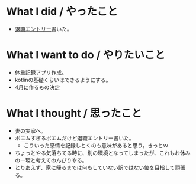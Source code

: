 # What I did / やったこと
- [退職エントリー](http://yamap55.hatenablog.com/entry/2017/03/23/231132)書いた。

# What I want to do / やりたいこと
- 体重記録アプリ作成。
- kotlinの基礎くらいはできるようにする。
- 4月に作るもの決定

# What I thought / 思ったこと
- 妻の実家へ。
- ポエムすぎるポエムだけど退職エントリー書いた。
  - こういった感情を記録しとくのも意味があると思う。きっとｗ
- ちょっとやる気落ちてる時に、別の環境となってしまったが、これもお休みの一環と考えてのんびりやる。
- とりあえず、家に帰るまでは何もしていない訳ではない位を目指して頑張る。
